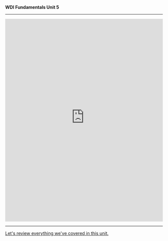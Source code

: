  **WDI Fundamentals Unit 5**

---

<iframe id="typeform-full" width="100%" height="650px" frameborder="0" src="https://ga-immersives.typeform.com/to/a5tokj"></iframe>

<script type="text/javascript" src="https://s3-eu-west-1.amazonaws.com/share.typeform.com/embed.js"></script>


---

[Let's review everything we've covered in this unit.](08_cheatsheet.md)
